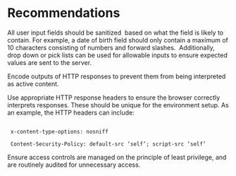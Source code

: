 # Recommendations

All user input fields should be sanitized  based on what the field is likely to contain. For example, a date of birth field should only contain a maximum of 10 characters consisting of numbers and forward slashes.  Additionally, drop down or pick lists can be used for allowable inputs to ensure expected values are sent to the server.

Encode outputs of HTTP responses to prevent them from being interpreted as active content.

Use appropriate HTTP response headers to ensure the browser correctly interprets responses. These should be unique for the environment setup. As an example, the HTTP headers can include: 

```

 x-content-type-options: nosniff 

 Content-Security-Policy: default-src ‘self’; script-src ‘self’

```

Ensure access controls are managed on the principle of least privilege, and are routinely audited for unnecessary access.
